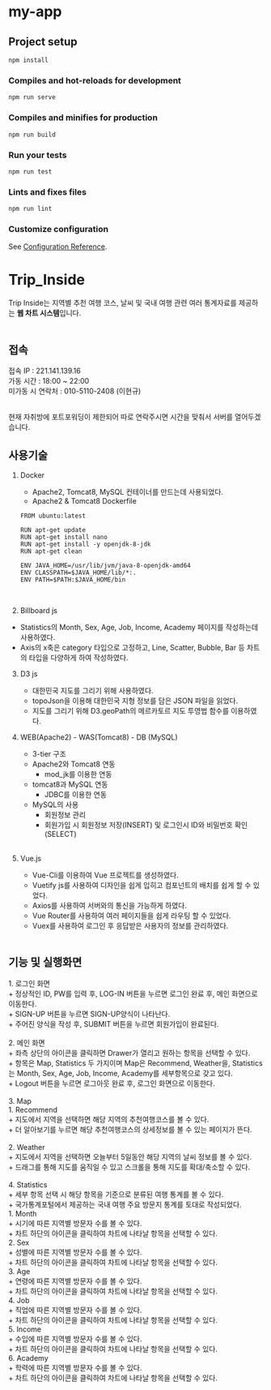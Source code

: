 # my-app

## Project setup
```
npm install
```

### Compiles and hot-reloads for development
```
npm run serve
```

### Compiles and minifies for production
```
npm run build
```

### Run your tests
```
npm run test
```

### Lints and fixes files
```
npm run lint
```

### Customize configuration
See [Configuration Reference](https://cli.vuejs.org/config/).



<h1>Trip_Inside</h1>

Trip Inside는 지역별 추천 여행 코스, 날씨 및 국내 여행 관련 여러 통계자료를 제공하는 **웹 차트 시스템**입니다. <br> <br>

<h2>접속</h2>


접속 IP         :  221.141.139.16<br>
가동 시간     : 18:00 ~ 22:00 <br>
미가동 시 연락처 : 010-5110-2408 (이현규) <br><br>

현재 자취방에 포트포워딩이 제한되어 따로 연락주시면 시간을 맞춰서 서버를 열어두겠습니다.

<h2>사용기술</h2>


1. Docker
    - Apache2, Tomcat8, MySQL 컨테이너를 만드는데 사용되었다.
    - Apache2 & Tomcat8 Dockerfile

    ```
    FROM ubuntu:latest

    RUN apt-get update
    RUN apt-get install nano
    RUN apt-get install -y openjdk-8-jdk
    RUN apt-get clean

    ENV JAVA_HOME=/usr/lib/jvm/java-8-openjdk-amd64
    ENV CLASSPATH=$JAVA_HOME/lib/*:.
    ENV PATH=$PATH:$JAVA_HOME/bin
     ```
<br>

2. Billboard js<br>
 - Statistics의 Month, Sex, Age, Job, Income, Academy 페이지를 작성하는데 사용하였다.<br>
 - Axis의 x축은 category 타입으로 고정하고, Line, Scatter, Bubble, Bar    등 차트의 타입을 다양하게 하여 작성하였다.  <br>

3. D3 js<br>
    - 대한민국 지도를 그리기 위해 사용하였다.<br>
    - topoJson을 이용해 대한민국 지형 정보를 담은 JSON 파일을 읽었다.<br>
    - 지도를 그리기 위해 D3.geoPath의 메르카토르 지도 투영법 함수를 이용하였다.<br>

4. WEB(Apache2) - WAS(Tomcat8) - DB (MySQL)
    -  3-tier 구조
    - Apache2와 Tomcat8 연동
        - mod_jk를 이용한 연동
    - tomcat8과 MySQL 연동
        - JDBC를 이용한 연동
    - MySQL의 사용
        - 회원정보 관리
        - 회원가입 시 회원정보 저장(INSERT) 및 로그인시 ID와 비밀번호 확인(SELECT)
<br><br>
5. Vue.js
    - Vue-Cli를 이용하여 Vue 프로젝트를 생성하였다.
    - Vuetify js를 사용하여 디자인을 쉽게 입히고 컴포넌트의 배치를 쉽게    할 수 있었다.
    - Axios를 사용하여 서버와의 통신을 가능하게 하였다.
    - Vue Router를 사용하여 여러 페이지들을 쉽게 라우팅 할 수 있었다.
    - Vuex를 사용하여 로그인 후 응답받은 사용자의 정보를 관리하였다.
<br><br>

<h2>기능 및 실행화면</h2>
  1. 로그인 화면<br>
      + 정상적인 ID, PW를 입력 후, LOG-IN 버튼을 누르면 로그인 완료 후, 메인 화면으로 이동한다.<br>
      + SIGN-UP 버튼을 누르면 SIGN-UP양식이 나타난다.<br>
      + 주어진 양식을 작성 후, SUBMIT 버튼을 누르면 회원가입이 완료된다.<br>
<br>
  2. 메인 화면<br>
      + 좌측 상단의 아이콘을 클릭하면 Drawer가 열리고 원하는 항목을 선택할 수 있다.<br>
      + 항목은 Map, Statistics 두 가지이며 Map은 Recommend, Weather을, Statistics는 Month, Sex, Age, Job, Income, Academy를 세부항목으로 갖고 있다.<br>
      + Logout 버튼을 누르면 로그아웃 완료 후, 로그인 화면으로 이동한다.<br>
<br>
  3. Map<br>
      1. Recommend<br>
          + 지도에서 지역을 선택하면 해당 지역의 추천여행코스를 볼 수 있다.<br>
          + 더 알아보기를 누르면 해당 추천여행코스의 상세정보를 볼 수 있는 페이지가 뜬다.<br>
<br>
      2. Weather<br>
         + 지도에서 지역을 선택하면 오늘부터 5일동안 해당 지역의 날씨 정보를 볼 수 있다. <br>
         + 드래그를 통해 지도를 움직일 수 있고 스크롤을 통해 지도를 확대/축소할 수 있다.<br>
<br>
  4. Statistics<br>
      + 세부 항목 선택 시 해당 항목을 기준으로 분류된 여행 통계를 볼 수 있다.<br>
      + 국가통계포털에서 제공하는 국내 여행 주요 방문지 통계를 토대로 작성되었다.<br>
          1. Month<br>
              + 시기에 따른 지역별 방문자 수를 볼 수 있다.<br>
              + 차트 하단의 아이콘을 클릭하여 차트에 나타날 항목을 선택할 수 있다. <br>
          2. Sex<br>
             + 성별에 따른 지역별 방문자 수를 볼 수 있다.<br>
             + 차트 하단의 아이콘을 클릭하여 차트에 나타날 항목을 선택할 수 있다. <br>
          3. Age<br>
              + 연령에 따른 지역별 방문자 수를 볼 수 있다.<br>
              + 차트 하단의 아이콘을 클릭하여 차트에 나타날 항목을 선택할 수 있다. <br>
          4. Job<br>
              + 직업에 따른 지역별 방문자 수를 볼 수 있다.<br>
              + 차트 하단의 아이콘을 클릭하여 차트에 나타날 항목을 선택할 수 있다. <br>
          5. Income<br>
              + 수입에 따른 지역별 방문자 수를 볼 수 있다.<br>
              + 차트 하단의 아이콘을 클릭하여 차트에 나타날 항목을 선택할 수 있다. <br>
          6. Academy<br>
              + 학력에 따른 지역별 방문자 수를 볼 수 있다.<br>
              + 차트 하단의 아이콘을 클릭하여 차트에 나타날 항목을 선택할 수 있다. <br>

